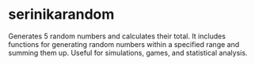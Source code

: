 # serinikarandom
Generates 5 random numbers and calculates their total. It includes functions for generating random numbers within a specified range and summing them up. Useful for simulations, games, and statistical analysis.

